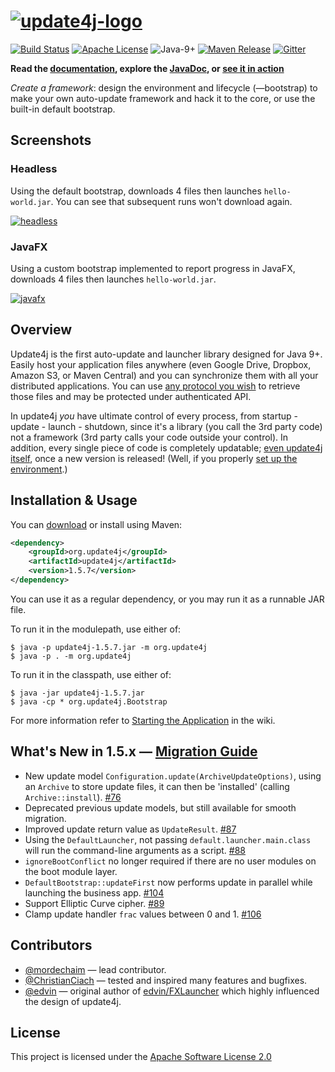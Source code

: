# [![update4j-logo][3]][3]

[![Build Status](https://travis-ci.org/update4j/update4j.svg?branch=master)](https://travis-ci.org/update4j/update4j)   [![Apache License](https://img.shields.io/badge/license-Apache%20License%202.0-blue.svg)](http://www.apache.org/licenses/LICENSE-2.0)   ![Java-9+](https://img.shields.io/badge/java-9%2B-orange.svg)   [![Maven Release](https://img.shields.io/badge/maven%20central-v1.5.7-yellow.svg)](https://search.maven.org/search?q=org.update4j)    [![Gitter](https://badges.gitter.im/update4j/update4j.svg)](https://gitter.im/update4j/update4j?utm_source=badge&utm_medium=badge&utm_campaign=pr-badge)


**Read the [documentation](https://github.com/update4j/update4j/wiki/Documentation), explore the [JavaDoc](http://docs.update4j.org/javadoc/update4j/index.html), or [see it in action](https://github.com/update4j/update4j/wiki/Demo-Application)**

_Create a framework_: design the environment and lifecycle (&mdash;bootstrap) to make your own auto-update framework and hack it to the core, or use the built-in default bootstrap.

## Screenshots

### Headless

Using the default bootstrap, downloads 4 files then launches `hello-world.jar`. You can see that subsequent runs won't download again.

[![headless][2]][2]

### JavaFX

Using a custom bootstrap implemented to report progress in JavaFX, downloads 4 files then launches `hello-world.jar`.

[![javafx][1]][1]


## Overview

Update4j is the first auto-update and launcher library designed for Java 9+. Easily host your application files anywhere (even Google Drive, Dropbox, Amazon S3, or Maven Central) and you can synchronize them with all your distributed applications. You can use [any protocol you wish](https://gitter.im/update4j/update4j?at=5c7067c1a378ef11f6236c86) to retrieve those files and may be protected under authenticated API.

In update4j _you_ have ultimate control of every process, from startup - update - launch - shutdown, since it's a library (you call the 3rd party code) not a framework (3rd party calls your code outside your control). In addition, every single piece of code is completely updatable; [even update4j itself](https://github.com/update4j/update4j/wiki/Documentation#updating-update4j-itself), once a new version is released! (Well, if you properly [set up the environment](https://www.reddit.com/r/java/comments/ih0vcu/comment/g4apb68).)



## Installation & Usage

You can [download](https://repo1.maven.org/maven2/org/update4j/update4j/1.5.7/update4j-1.5.7.jar) or install using Maven:

```xml
<dependency>
    <groupId>org.update4j</groupId>
    <artifactId>update4j</artifactId>
    <version>1.5.7</version>
</dependency>
```

You can use it as a regular dependency, or you may run it as a runnable JAR file. 

To run it in the modulepath, use either of:

```shell
$ java -p update4j-1.5.7.jar -m org.update4j
$ java -p . -m org.update4j

```

To run it in the classpath, use either of:

```shell
$ java -jar update4j-1.5.7.jar
$ java -cp * org.update4j.Bootstrap
```

For more information refer to [Starting the Application](https://github.com/update4j/update4j/wiki/Documentation#starting-the-application) in the wiki.


## What's New in 1.5.x — [Migration Guide](https://github.com/update4j/update4j/wiki/Migration-to-1.5.x)
  * New update model `Configuration.update(ArchiveUpdateOptions)`, using an `Archive` to store update files, it can then be 'installed' (calling `Archive::install`). [#76](https://github.com/update4j/update4j/issues/76)
  * Deprecated previous update models, but still available for smooth migration.
  * Improved update return value as `UpdateResult`. [#87](https://github.com/update4j/update4j/issues/87)
  * Using the `DefaultLauncher`, not passing `default.launcher.main.class` will run the command-line arguments as a script. [#88](https://github.com/update4j/update4j/issues/88)
  * `ignoreBootConflict` no longer required if there are no user modules on the boot module layer.
  * `DefaultBootstrap::updateFirst` now performs update in parallel while launching the business app. [#104](https://github.com/update4j/update4j/issues/104)
  * Support Elliptic Curve cipher. [#89](https://github.com/update4j/update4j/issues/89)
  * Clamp update handler `frac` values between 0 and 1. [#106](https://github.com/update4j/update4j/issues/106)

## Contributors

  * [@mordechaim](https://github.com/mordechaim) — lead contributor.
  * [@ChristianCiach](https://github.com/ChristianCiach) — tested and inspired many features and bugfixes.
  * [@edvin](https://github.com/edvin) — original author of [edvin/FXLauncher](https://github.com/edvin/fxlauncher) which highly influenced the design of update4j.

## License

This project is licensed under the [Apache Software License 2.0](http://www.apache.org/licenses/LICENSE-2.0)


  [1]: https://i.stack.imgur.com/Hz1G7.gif
  [2]: https://i.stack.imgur.com/Ttf8Z.gif
  [3]: https://i.stack.imgur.com/L6WAF.jpg
